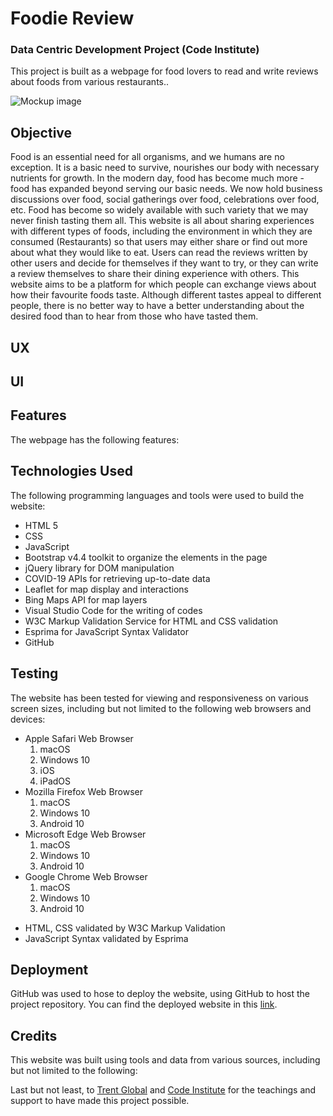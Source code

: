 # Foodie Review
### Data Centric Development Project (Code Institute)

This project is built as a webpage for food lovers to read and write reviews about foods from various restaurants..

![Mockup image](https://res.cloudinary.com/dhktrng6p/image/upload/v1596277181/Screenshot_2020-08-01_at_6.19.24_PM_wjyjjp.png "Devices Mockup")

## Objective
Food is an essential need for all organisms, and we humans are no exception. It is a basic need to survive, nourishes our body with necessary nutrients for growth. In the modern day, food has become much more - food has expanded beyond serving our basic needs. We now hold business discussions over food, social gatherings over food, celebrations over food, etc. Food has become so widely available with such variety that we may never finish tasting them all.
This website is all about sharing experiences with different types of foods, including the environment in which they are consumed (Restaurants) so that users may either share or find out more about what they would like to eat. Users can read the reviews written by other users and decide for themselves if they want to try, or they can write a review themselves to share their dining experience with others. This website aims to be a platform for which people can exchange views about how their favourite foods taste. Although different tastes appeal to different people, there is no better way to have a better understanding about the desired food than to hear from those who have tasted them.





## UX

## UI


## Features
The webpage has the following features:

## Technologies Used
The following programming languages and tools were used to build the website:
* HTML 5
* CSS 
* JavaScript 
* Bootstrap v4.4 toolkit to organize the elements in the page
* jQuery library for DOM manipulation
* COVID-19 APIs for retrieving up-to-date data
* Leaflet for map display and interactions
* Bing Maps API for map layers
* Visual Studio Code for the writing of codes
* W3C Markup Validation Service for HTML and CSS validation
* Esprima for JavaScript Syntax Validator
* GitHub

## Testing
The website has been tested for viewing and responsiveness on various screen sizes, including but not limited to the following web browsers and devices:

* Apple Safari Web Browser
    1. macOS 
    2. Windows 10
    3. iOS
    4. iPadOS
* Mozilla Firefox Web Browser
    1. macOS
    2. Windows 10
    3. Android 10
* Microsoft Edge Web Browser
    1. macOS
    2. Windows 10
    3. Android 10
* Google Chrome Web Browser
    1. macOS
    2. Windows 10
    3. Android 10

- HTML, CSS validated by W3C Markup Validation
- JavaScript Syntax validated by Esprima

## Deployment
GitHub was used to hose to deploy the website, using GitHub to host the project repository. You can find the deployed website in this [link](http://zuanming.github.io/secondrepo). 

## Credits
This website was built using tools and data from various sources, including but not limited to the following:


Last but not least, to [Trent Global](https://www.trentglobal.edu.sg/diplomainsoftwaredevelopment/?gclid=EAIaIQobChMI8M3ezf6t6QIV2BwrCh2R6A44EAAYASAAEgL6__D_BwE) and [Code Institute](https://codeinstitute.net) for the teachings and support to have made this project possible. 